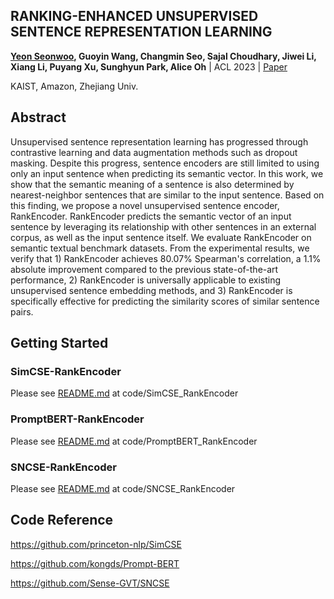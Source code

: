 ## RANKING-ENHANCED UNSUPERVISED SENTENCE REPRESENTATION LEARNING
**[Yeon Seonwoo](https://yeonsw.github.io/), Guoyin Wang, Changmin Seo, Sajal Choudhary, Jiwei Li, Xiang Li, Puyang Xu, Sunghyun Park, Alice Oh** | ACL 2023 | [Paper](https://arxiv.org/abs/2209.04333)

KAIST, Amazon, Zhejiang Univ.

## Abstract
Unsupervised sentence representation learning has progressed through contrastive learning and data augmentation methods such as dropout masking. Despite this progress, sentence encoders are still limited to using only an input sentence when predicting its semantic vector. In this work, we show that the semantic meaning of a sentence is also determined by nearest-neighbor sentences that are similar to the input sentence. Based on this finding, we propose a novel unsupervised sentence encoder, RankEncoder. RankEncoder predicts the semantic vector of an input sentence by leveraging its relationship with other sentences in an external corpus, as well as the input sentence itself. We evaluate RankEncoder on semantic textual benchmark datasets. From the experimental results, we verify that 1) RankEncoder achieves 80.07% Spearman's correlation, a 1.1% absolute improvement compared to the previous state-of-the-art performance, 2) RankEncoder is universally applicable to existing unsupervised sentence embedding methods, and 3) RankEncoder is specifically effective for predicting the similarity scores of similar sentence pairs.

## Getting Started
### SimCSE-RankEncoder
Please see [README.md](https://github.com/yeonsw/RankEncoder/tree/main/code/SimCSE_RankEncoder) at code/SimCSE\_RankEncoder

### PromptBERT-RankEncoder
Please see [README.md](https://github.com/yeonsw/RankEncoder/tree/main/code/PromptBERT_RankEncoder) at code/PromptBERT\_RankEncoder

### SNCSE-RankEncoder
Please see [README.md](https://github.com/yeonsw/RankEncoder/tree/main/code/SNCSE_RankEncoder) at code/SNCSE\_RankEncoder

## Code Reference
https://github.com/princeton-nlp/SimCSE

https://github.com/kongds/Prompt-BERT

https://github.com/Sense-GVT/SNCSE
